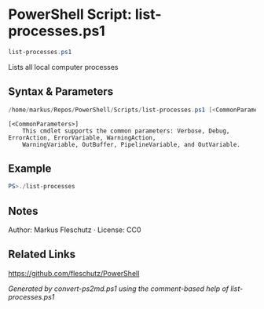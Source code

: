 # PowerShell Script: list-processes.ps1
```powershell
list-processes.ps1
```

Lists all local computer processes

## Syntax & Parameters
```powershell
/home/markus/Repos/PowerShell/Scripts/list-processes.ps1 [<CommonParameters>]
```

```
[<CommonParameters>]
    This cmdlet supports the common parameters: Verbose, Debug, ErrorAction, ErrorVariable, WarningAction, 
    WarningVariable, OutBuffer, PipelineVariable, and OutVariable.
```

## Example
```powershell
PS>./list-processes
```


## Notes
Author: Markus Fleschutz · License: CC0

## Related Links
https://github.com/fleschutz/PowerShell

*Generated by convert-ps2md.ps1 using the comment-based help of list-processes.ps1*
